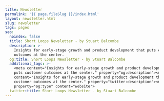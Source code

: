 ```yaml
---
title: Newsletter
permalink: '{{ page.fileSlug }}/index.html'
layout: newsletter.html
slug: newsletter
tags: pages
seo:
  noindex: false
  title: Short Loops Newsletter - by Stuart Balcombe
  description: >-
    Insights for early-stage growth and product development that puts customer
    outcomes at the center.
  og:title: Short Loops Newsletter - by Stuart Balcombe
  additional_tags: >-
    <meta content="Insights for early-stage growth and product development that
    puts customer outcomes at the center." property="og:description"><meta
    content="Insights for early-stage growth and product development that puts
    customer outcomes at the center." property="twitter:description"><meta
    property="og:type" content="website">
  twitter:title: Short Loops Newsletter - by Stuart Balcombe
---
```



